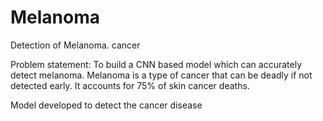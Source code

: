 # Melanoma
Detection of Melanoma. cancer 



Problem statement:
To build a CNN based model which can accurately detect melanoma.
Melanoma is a type of cancer that can be deadly if not detected early.
It accounts for 75% of skin cancer deaths.


Model developed to detect the cancer disease 
